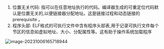 1. 位置无关代码: 指可以在任意地址执行的代码。编译器生成的可重定位代码默认是位置无关的,以便链接器分配地址。这是链接过程和动态链接的 prerequisite 。
2. 程序头部: ELF格式的可执行文件中含有程序头部表,用于记录可执行文件每个节区的信息如虚拟地址、大小、分配属性等。这有助于操作系统加载程序



![image-20231006165718944](../../../../../../../../pic/image-20231006165718944.png)